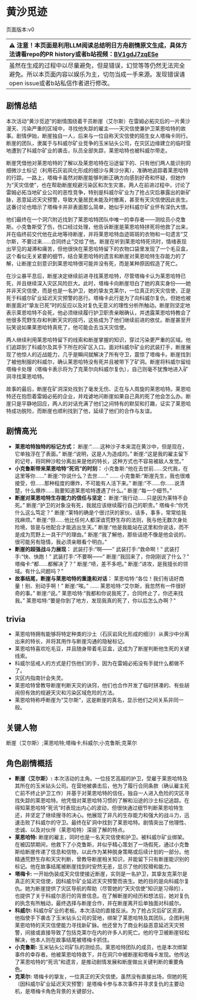 # 黄沙觅迹
页面版本:v0
 

| :warning: 注意！本页面是利用LLM阅读总结明日方舟剧情原文生成，具体方法请看repo的PR history或者b站视频：[BV1gdJ7zqESe](https://www.bilibili.com/video/BV1gdJ7zqESe/)         |
|:----------------------------|
| 虽然在生成的过程中以尽量避免，但是错误，幻觉等等仍然无法完全避免。所以本页面内容以娱乐为主，切勿当成一手来源。发现错误请open issue或者b站私信作者进行修改。|



## 剧情总结
本次活动“黄沙觅迹”的剧情围绕着干员断崖（艾尔斯）在雷姆必拓灾后的一片黄沙漫天、污染严重的区域中，寻找他失踪的雇主——天灾信使兼护卫莱恩哈特的故事。剧情伊始，断崖独自一人，后来与一位自称天灾信使的陌生女人塔梅卡同行。断崖的团队，隶属于与科威尔矿业竞争的玉米钻头公司，在灾区边缘建立的临时营地遭到了科威尔矿业的袭击，队员全部失踪，莱恩哈特也被科威尔带走。

断崖凭借他对莱恩哈特的了解以及莱恩哈特在沿途留下的、只有他们两人能识别的细微沙土标记（利用石灰岩风化形成的细沙与黄沙分离），准确地追踪着莱恩哈特的行踪。一路上，塔梅卡虽然对断崖能够判断正确方向感到好奇和怀疑，但她作为“天灾信使”，也在帮助断崖规避污染区和次生灾害。两人在前进过程中，讨论了雷姆必拓当地矿业公司的恶性竞争，特别是科威尔矿业为了抢占灾后暴露出的新矿脉，恶意延迟天灾预警，导致大量居民未能及时撤离，甚至有天灾信使因此丧生。这番讨论也暗示了塔梅卡并非表面那么简单，她似乎对科威尔矿业怀有深仇大恨。

他们最终在一个洞穴附近找到了莱恩哈特团队中唯一的幸存者——测绘员小克鲁斯。小克鲁斯受了伤，伤口经过处理，他告诉断崖是莱恩哈特拼死将他救了出来，并在临终前交代他在此地等待断崖，并将莱恩哈特血迹斑斑的衣物和一句遗言“艾尔斯，不要过来......合同终止”交给了他。断崖在听到莱恩哈特死讯时，情绪表现出罕见的凝滞和痛苦，但他很快在莱恩哈特留下的衣物口袋里发现了一个毛豆盒，这个看似无关紧要的细节，结合莱恩哈特的遗言和断崖对莱恩哈特生存能力的了解，让断崖立刻意识到莱恩哈特很可能并没有死，而是某种原因假造了死亡。

在沙尘暴平息后，断崖决定继续前进寻找莱恩哈特，尽管塔梅卡认为莱恩哈特已死，并且继续深入灾区风险巨大。此时，塔梅卡向断崖坦白了她的真实身份——她并非天灾信使，而是也是一名护卫，她的挚友克莱尔，一位真正的天灾信使，正是死于科威尔矿业延迟天灾预警的恶行。塔梅卡此行是为了向科威尔复仇，但她也被断崖面对“挚友已死”时的反应以及对复仇无意义的理性分析所触动。断崖则坚定地表示莱恩哈特不会死，他必须继续履行护卫职责亲眼确认，并透露莱恩哈特教会了他很多荒野生存和判断天灾的技巧，这些成为了他们继续前进的依仗。断崖甚至开玩笑说如果莱恩哈特真死了，他可能会去当天灾信使。

两人继续利用莱恩哈特留下的线索和断崖掌握的知识，穿过污染更严重的区域。他们追踪到了科威尔及其手下所在的矿区入口。面对科威尔矿业的武装打手，断崖展现了他惊人的近战能力，几乎是瞬间就解决了所有守卫，震惊了塔梅卡。断崖找到了被他制服的科威尔，确认莱恩哈特没有死并且被带下了矿洞。断崖将科威尔留给塔梅卡处理（塔梅卡表示将为了克莱尔向科威尔复仇），自己则毫不犹豫地进入矿洞寻找莱恩哈特。

故事的最后，断崖在矿洞深处找到了毫发无伤、正在与人周旋的莱恩哈特。莱恩哈特还在抱怨着雷姆必拓的企业，并戏谑地问断崖如果自己真的死了他会怎么办。断崖只是平静地回应，两人的对话充满了他们之间特有的默契和打趣，证实了莱恩哈特成功脱险，而断崖也顺利找到了他，延续了他们的合作与友谊。
## 剧情高光
*   **莱恩哈特独特的标记方式：**
    断崖:“......这种沙子本来混在黄沙中，但是现在，它单独浮在了表面。”
    断崖:“说明，这是人为造成的。”
    断崖:“这是我的雇主留下的记号，将同种沙粒分离出来是他的特长，这种方式也不容易被敌人发觉。”
*   **小克鲁斯带来莱恩哈特“死讯”的时刻：**
    小克鲁斯:“他在去世前......交代我，在这里等你......”
    断崖:“你说什么？去世......”
    ......
    小克鲁斯:“断崖先生，我也很难接受，但......那种程度的爆炸，不可能有人活下来。”
    断崖:“不......你......说清楚，什么爆炸......我要知道莱恩哈特遭遇了什么。”
    断崖:“每一个细节。”
*   **断崖对莱恩哈特生存能力的信任与坚定：**
    断崖:“我行动......只是因为莱特不会死。”
    断崖:“护卫的对象没有死，我就应该继续履行自己的职责。”
    塔梅卡:“你凭什么这么笃定？”
    断崖:“莱特的确是个很讨厌的家伙，话多，事多，常常给我找麻烦。”
    断崖:“但......他比任何人都深谙荒野生存的法则，我与他无数次身处险境，皆是与他配合才能逃出生天。”
    断崖:“他是我能站在这里和你说话，而不是成为荒野上一具干尸的理由。”
    断崖:“我了解他，那些话绝不像是他会说的，很可能另有隐情，我必须亲眼看个明白。”
*   **断崖的超强战斗力展现：**
    武装打手:“啊——”
    武装打手:“救命啊！”
    武装打手:“快、快跑！”
    武装打手:“不要啊——”
    断崖:“我回来了，你刚刚说了什么？”
    塔梅卡:“都......都解决了？”
    断崖:“啧，差不多吧。”
    断崖:“进攻，是我擅长的领域。有什么问题吗？”
*   **故事结尾，断崖与莱恩哈特的重逢和对话：**
    莱恩哈特:“各位！我们有话好商量！别、别动手啊！”
    断崖:“唉。”
    ......
    莱恩哈特:“艾尔斯，我忽然有一件很好奇的事。”
    断崖:“说。”
    莱恩哈特:“我都和你说我死了，合同终止了，你还来找我。”
    莱恩哈特:“要是你到了地方，发现我真的死了，你以后怎么办啊？”
## trivia
*   莱恩哈特拥有能够将特定种类的沙土（石灰岩风化形成的细沙）从黄沙中分离出来的特长，并将其用作与断崖沟通的隐秘标记。
*   莱恩哈特喜欢吃毛豆，并且随身带着毛豆盒，这成为了断崖判断他生死的关键线索。
*   科威尔惩戒人的方式是打伤他们的手，因为在雷姆必拓没有手就什么都做不了。
*   灾区内指南针会失灵。
*   莱恩哈特曾教导断崖判断天灾的诀窍，他们也合作开发了临时拼凑的、有些胡闹但有效的规避天灾和污染区域危险的方法。
*   莱恩哈特称呼断崖为“艾尔斯”，这是断崖的真名，显示他们之间关系非同一般。
## 关键人物
断崖（艾尔斯）;莱恩哈特;塔梅卡;科威尔;小克鲁斯;克莱尔
## 角色剧情概括
-   **断崖（艾尔斯）:** 本次活动的主角。一位技艺高超的护卫，受雇于莱恩哈特及其所在的玉米钻头公司。在营地被袭击后，他为了履行合同条款（确认雇主死亡前不终止护卫工作）并基于对莱恩哈特的信任，独自一人进入危险的灾区寻找失踪的莱恩哈特。他凭借对莱恩哈特习惯的了解和沿途的沙土标记追踪。在得知莱恩哈特“死讯”时表现出内心的波动，但很快通过细节判断莱恩哈特生还，并坚定了继续搜寻的决心。他展现了非凡的生存能力和强大的战斗力，迅速击败了科威尔的守卫。最终在矿洞中找到了莱恩哈特。剧情突出了他理性、忠诚、以及对伙伴（莱恩哈特）深层了解的特点。
-   **莱恩哈特:** 断崖的雇主，同时也是一名天灾信使和护卫。被科威尔矿业绑架。在被囚禁期间，他救下了小克鲁斯，并似乎精心策划了一场假死，通过小克鲁斯给断崖传递了信息和信物，以此作为某种脱身策略或后续计划的一部分。他精通荒野生存和天灾判断，曾教导断崖相关知识，并能留下只有断崖能识别的标记。他在故事结尾被断崖找到时安然无恙，显示了他的狡猾和能力。
-   **塔梅卡:** 一开始伪装成天灾信使接近断崖，实则是一名护卫，其挚友克莱尔是真正的天灾信使，因科威尔矿业延迟天灾预警而丧生。她的目的是向科威尔复仇。她为断崖提供了灾区导航的帮助（尽管她的“天灾信使”知识是习得的），也提供了关于科威尔恶行的背景信息。在了解断崖的经历和想法后，她对复仇的执念有所触动，最终选择与断崖合作，并在断崖离开后单独面对科威尔。
-   **科威尔:** 科威尔矿业的老板。本次活动的直接反派。为了抢占灾后矿区资源，他指使手下袭击了玉米钻头公司的营地，绑架了莱恩哈特及其团队，企图利用莱恩哈特的天灾信使能力寻找新矿脉。他还曾为了商业利益恶意延迟天灾预警，间接或直接导致了包括克莱尔在内的许多人的死亡。他的守卫被断崖轻松解决，他本人则在故事结尾被塔梅卡抓住。
-   **小克鲁斯:** 玉米钻头公司矿队的测绘员。莱恩哈特团队的成员，也是本次绑架事件的幸存者。他被莱恩哈特救下，并在洞穴中被断崖和塔梅卡发现。他传达了莱恩哈特的“死讯”和遗言，是推动剧情发展和断崖做出关键判断的重要角色。
-   **克莱尔:** 塔梅卡的挚友，一位真正的天灾信使。虽然没有直接出场，但她的死（因科威尔矿业延迟天灾预警）是塔梅卡参与本次事件并寻求复仇的主要动机，是塔梅卡角色背景的关键部分。